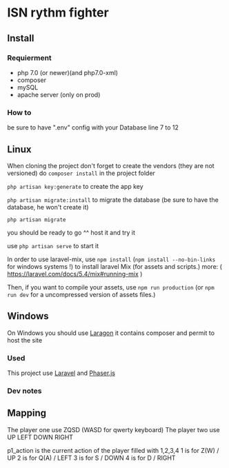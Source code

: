 # ISN rythm fighter

## Install

### Requierment

* php 7.0 (or newer)(and php7.0-xml)
* composer
* mySQL
* apache server (only on prod)

### How to

be sure to have ".env" config with your Database line 7 to 12

## Linux

When cloning the project don't forget to create the vendors (they are not versioned) do
`composer install` in the project folder

`php artisan key:generate` to create the app key

`php artisan migrate:install` to migrate the database (be sure to have the database, he won't create it)

`php artisan migrate`

you should be ready to go ^^ host it and try it

use `php artisan serve` to start it

In order to use laravel-mix, use `npm install` (`npm install --no-bin-links` for windows systems !) to install laravel Mix (for assets and scripts.)
more: ( https://laravel.com/docs/5.4/mix#running-mix )

Then, if you want to compile your assets, use `npm run production` (or `npm run dev` for a uncompressed version of assets files.)

## Windows

On Windows you should use [Laragon](https://laragon.org/) it contains composer and permit to host the site

### Used

This project use [Laravel](https://laravel.com/) and [Phaser.js](http://phaser.io/)


### Dev notes
## Mapping
The player one use ZQSD (WASD for qwerty keyboard)
The player two use UP LEFT DOWN RIGHT

p1_action is the current action of the player filled with 1,2,3,4
1 is for Z(W) / UP
2 is for Q(A) / LEFT
3 is for S    / DOWN
4 is for D    / RIGHT
